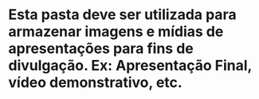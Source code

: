 # Esta pasta deve ser utilizada para armazenar imagens e mídias de apresentações para fins de divulgação. Ex: Apresentação Final, vídeo demonstrativo, etc. 
